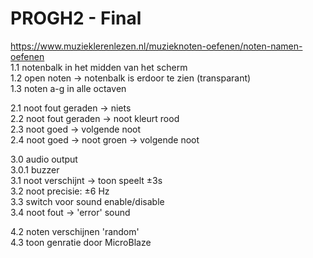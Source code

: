 # PROGH2 - Final
https://www.muzieklerenlezen.nl/muzieknoten-oefenen/noten-namen-oefenen  
1.1 notenbalk in het midden van het scherm  
1.2 open noten -> notenbalk is erdoor te zien (transparant)  
1.3 noten a-g in alle octaven  

2.1 noot fout geraden -> niets  
    2.2 noot fout geraden -> noot kleurt rood  
2.3 noot goed -> volgende noot  
    2.4 noot goed -> noot groen -> volgende noot  

3.0 audio output  
    3.0.1 buzzer  
3.1 noot verschijnt -> toon speelt ±3s  
3.2 noot precisie: ±6 Hz  
3.3 switch voor sound enable/disable  
3.4 noot fout -> 'error' sound  

4.2 noten verschijnen 'random'  
4.3 toon genratie door MicroBlaze  

